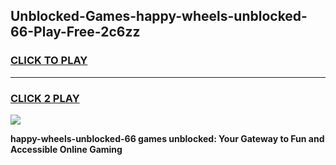 
## Unblocked-Games-happy-wheels-unblocked-66-Play-Free-2c6zz
<h3>
<a href="https://premium76.site?title=happy-wheels-unblocked-66&ref=10A">CLICK TO PLAY</a></h3>
<hr>

<h3>
<a href="https://premium76.site?title=happy-wheels-unblocked-66&ref=10A">CLICK 2 PLAY</a>
  
</h3>

<a href="https://premium76.site?title=happy-wheels-unblocked-66&ref=10A"><img src="https://clearcache.store/games.png"></a>


**happy-wheels-unblocked-66 games unblocked: Your Gateway to Fun and Accessible Online Gaming**
